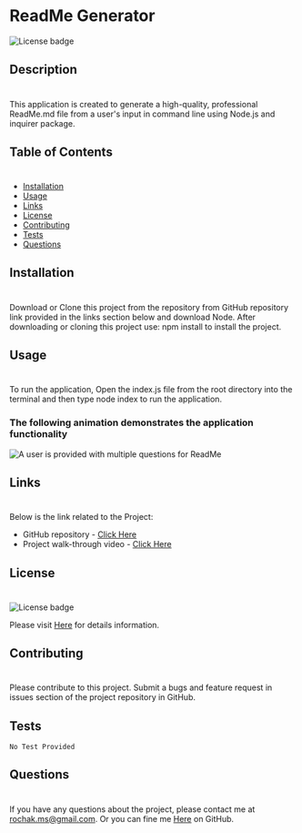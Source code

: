 # ReadMe Generator

![License badge](https://shields.io/badge/license-MIT-blue.svg)

## Description

#

This application is created to generate a high-quality, professional ReadMe.md file from a user's input in command line using Node.js and inquirer package.

## Table of Contents

#

- [Installation](#installation)
- [Usage](#usage)
- [Links](#links)
- [License](#license)
- [Contributing](#contributing)
- [Tests](#tests)
- [Questions](#questions)

## Installation

#

Download or Clone this project from the repository from GitHub repository link provided in the links section below and download Node. After downloading or cloning this project use: npm install to install the project.

## Usage

#

To run the application, Open the index.js file from the root directory into the terminal and then type node index to run the application.

### The following animation demonstrates the application functionality

![A user is provided with multiple questions for ReadMe](./utils/images/ReadMe.gif)

## Links

#

Below is the link related to the Project:

- GitHub repository - [Click Here](https://github.com/rochak-ms/readMe-generator)
- Project walk-through video - [Click Here](https://drive.google.com/file/d/1QeJ980HqEsSTBta9gPqY6ug2NymB3NFB/view?usp=sharing)

## License

#

![License badge](https://shields.io/badge/license-MIT-blue.svg)

Please visit [Here](https://mit-license.org/) for details information.

## Contributing

#

Please contribute to this project. Submit a bugs and feature request in issues section of the project repository in GitHub.

## Tests

```
No Test Provided
```

## Questions

#

If you have any questions about the project, please contact me at rochak.ms@gmail.com. Or you can fine me [Here](https://github.com/rochak-ms) on GitHub.
